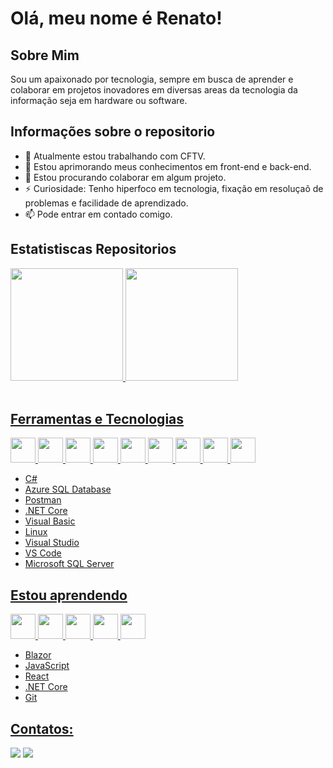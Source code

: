 # Olá, meu nome é Renato!

## Sobre Mim
Sou um apaixonado por tecnologia, sempre em busca de aprender e colaborar em projetos inovadores em diversas areas da tecnologia da informação seja em hardware ou software.

## Informações sobre o repositorio

- 🔭 Atualmente estou trabalhando com CFTV.
- 🌱 Estou aprimorando meus conhecimentos em front-end e back-end.
- 👯 Estou procurando colaborar em algum projeto.
- ⚡ Curiosidade: Tenho hiperfoco em tecnologia, fixação em resoluçaõ de problemas e facilidade de aprendizado.
- 📫 Pode entrar em contado comigo.

## Estatistiscas Repositorios
<div>
<a href="https://github.com/renatosantoslw">
<img loading="lazy" height="180em" src="https://github-readme-stats.vercel.app/api/top-langs/?username=renatosantoslw&layout=compact&langs_count=7&theme=dracula"/>
<img loading="lazy" height="180em" src="https://github-readme-stats.vercel.app/api?username=renatosantoslw&show_icons=true&theme=dracula&include_all_commits=true&count_private=true"/>
</div>
  
<br>

## Ferramentas e Tecnologias
<img src="https://cdn.jsdelivr.net/gh/devicons/devicon@latest/icons/csharp/csharp-original.svg" width="40" height="40"/> <img src="https://cdn.jsdelivr.net/gh/devicons/devicon@latest/icons/azuresqldatabase/azuresqldatabase-original.svg" width="40" height="40"/> <img src="https://cdn.jsdelivr.net/gh/devicons/devicon@latest/icons/postman/postman-original.svg" width="40" height="40"/> <img src="https://cdn.jsdelivr.net/gh/devicons/devicon@latest/icons/dotnetcore/dotnetcore-original.svg"  width="40" height="40"/> <img src="https://cdn.jsdelivr.net/gh/devicons/devicon@latest/icons/visualbasic/visualbasic-original.svg" width="40" height="40"/> <img src="https://cdn.jsdelivr.net/gh/devicons/devicon@latest/icons/linux/linux-original.svg" width="40" height="40"/> <img src="https://cdn.jsdelivr.net/gh/devicons/devicon@latest/icons/visualstudio/visualstudio-original.svg" width="40" height="40"/> <img src="https://cdn.jsdelivr.net/gh/devicons/devicon@latest/icons/vscode/vscode-original.svg" width="40" height="40"/> <img src="https://cdn.jsdelivr.net/gh/devicons/devicon@latest/icons/microsoftsqlserver/microsoftsqlserver-original.svg"  width="40" height="40"/>

- C#
- Azure SQL Database
- Postman
- .NET Core
- Visual Basic
- Linux
- Visual Studio
- VS Code
- Microsoft SQL Server
            
 ## Estou aprendendo
<img src="https://cdn.jsdelivr.net/gh/devicons/devicon@latest/icons/blazor/blazor-original.svg" width="40" height="40"/> <img src="https://cdn.jsdelivr.net/gh/devicons/devicon@latest/icons/javascript/javascript-original.svg" width="40" height="40"/> <img src="https://cdn.jsdelivr.net/gh/devicons/devicon@latest/icons/react/react-original-wordmark.svg" width="40" height="40"/> <img src="https://cdn.jsdelivr.net/gh/devicons/devicon@latest/icons/dotnetcore/dotnetcore-original.svg"  width="40" height="40"/> <img src="https://cdn.jsdelivr.net/gh/devicons/devicon@latest/icons/git/git-original.svg"  width="40" height="40"/>
          
- Blazor
- JavaScript
- React
- .NET Core
- Git                      
                      
## Contatos:
<div>
<a href = "mailto:carlos-renato@hotmail.com"><img loading="lazy" src="https://img.shields.io/badge/Gmail-D14836?style=for-the-badge&logo=gmail&logoColor=white" target="_blank"></a>
<a href="https://www.linkedin.com/in/renatosantoslww" target="_blank"><img loading="lazy" src="https://img.shields.io/badge/-LinkedIn-%230077B5?style=for-the-badge&logo=linkedin&logoColor=white" target="_blank"></a>   
</div>
